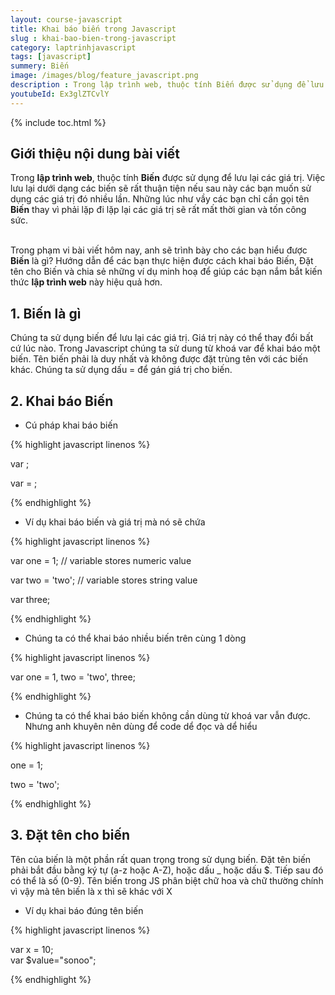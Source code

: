 ```yaml
---
layout: course-javascript
title: Khai báo biến trong Javascript  
slug : khai-bao-bien-trong-javascript
category: laptrinhjavascript
tags: [javascript]
summery: Biến   
image: /images/blog/feature_javascript.png
description : Trong lập trình web, thuộc tính Biến được sử dụng để lưu lại các giá trị. Việc lưu lại dưới dạng các biến sẽ rất thuận tiện nếu sau này các bạn muốn sử dụng các giá trị đó nhiều lần. Những chia sẻ dưới đây sẽ trình bày cho các bạn hiểu được Biến là gì? Hướng dẫn để các bạn thực hiện được cách khai báo Biến, đặt tên cho Biến và chia sẻ những ví dụ minh hoạ để giúp các bạn nắm bắt kiến thức lập trình web này hiệu quả hơn.
youtubeId: Ex3glZTCvlY
---
```


{% include toc.html %}

## **Giới thiệu nội dung bài viết**

Trong <b>lập trình web</b>, thuộc tính <b>Biến</b> được sử dụng để lưu lại các giá trị. Việc lưu lại dưới dạng các biến sẽ rất thuận tiện nếu sau này các bạn muốn sử dụng các giá trị đó nhiều lần. Những lúc như vầy các bạn chỉ cần gọi tên <b>Biến</b> thay vì phải lặp đi lặp lại các giá trị sẽ rất mất thời gian và tốn công sức.

<br>
Trong phạm vi bài viết hôm nay, anh sẽ trình bày cho các bạn hiểu được <b>Biến</b> là gì? Hướng dẫn để các bạn thực hiện được cách khai báo Biến, Đặt tên cho Biến và chia sẻ những ví dụ minh hoạ để giúp các bạn nắm bắt kiến thức <b>lập trình web</b> này hiệu quả hơn.  


## **1. Biến là gì**

Chúng ta sử dụng biến để lưu lại các giá trị. Giá trị này có thể thay đổi bất cứ lúc nào. Trong Javascript chúng ta sử dung từ khoá var để khai báo một biến. Tên biến phải là duy nhất và không được đặt trùng tên với các biến khác. Chúng ta sử dụng dấu = để gán giá trị cho biến.

## **2. Khai báo Biến**

- Cú pháp khai báo biến

{% highlight javascript  linenos %}

var <variable-name>;

var <variable-name> = <value>;


{% endhighlight %}

- Ví dụ khai báo biến và giá trị mà nó sẽ chứa

{% highlight javascript  linenos %}

var one = 1; // variable stores numeric value

var two = 'two';  // variable stores string value

var three;

{% endhighlight %}

- Chúng ta có thể khai báo nhiều biến trên cùng 1 dòng

{% highlight javascript  linenos %}

var one = 1, two = 'two', three;

{% endhighlight %}

- Chúng ta có thể khai báo biến không cần dùng từ khoá var vẫn được. Nhưng anh khuyên nên dùng để code dể đọc và dể hiểu

{% highlight javascript  linenos %}

one = 1;

two = 'two';

{% endhighlight %}

## **3. Đặt tên cho biến**

Tên của biến là một phần rất quan trọng trong sử dụng biến. Đặt tên biến phải bắt đầu bằng ký tự (a-z hoặc A-Z), hoặc dấu _ hoặc dấu $. Tiếp sau đó có thể là số (0-9). Tên biến trong JS phân biệt chữ hoa và chữ thường chính vì vậy mà tên biến là x thì sẽ khác với X

- Ví dụ khai báo đúng tên biến

{% highlight javascript  linenos %}

var x = 10;  
var $value="sonoo";  

{% endhighlight %}


















